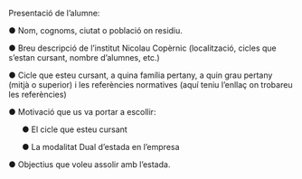 Presentació de l’alumne:

● Nom, cognoms, ciutat o població on residiu.

● Breu descripció de l’institut Nicolau Copèrnic (localització, cicles que s’estan cursant,
nombre d’alumnes, etc.)

● Cicle que esteu cursant, a quina família pertany, a quin grau pertany (mitjà o
superior) i les referències normatives (aquí teniu l’enllaç on trobareu les
referències)

● Motivació que us va portar a escollir:

&nbsp;&nbsp;&nbsp;&nbsp;&nbsp;&nbsp;● El cicle que esteu cursant
   
&nbsp;&nbsp;&nbsp;&nbsp;&nbsp;&nbsp;● La modalitat Dual d’estada en l’empresa

● Objectius que voleu assolir amb l’estada.

